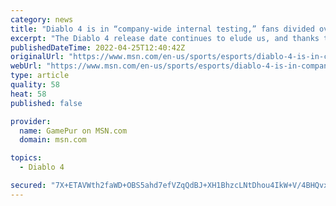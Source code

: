 ```yaml
---
category: news
title: "Diablo 4 is in “company-wide internal testing,” fans divided over potential release date"
excerpt: "The Diablo 4 release date continues to elude us, and thanks to a new tidbit of information from Blizzard, fans are once again making fiery predictions about when the dungeon-crawler will finally ..."
publishedDateTime: 2022-04-25T12:40:42Z
originalUrl: "https://www.msn.com/en-us/sports/esports/diablo-4-is-in-company-wide-internal-testing-fans-divided-over-potential-release-date/ar-AAWA0rZ"
webUrl: "https://www.msn.com/en-us/sports/esports/diablo-4-is-in-company-wide-internal-testing-fans-divided-over-potential-release-date/ar-AAWA0rZ"
type: article
quality: 58
heat: 58
published: false

provider:
  name: GamePur on MSN.com
  domain: msn.com

topics:
  - Diablo 4

secured: "7X+ETAVWth2faWD+OBS5ahd7efVZqQdBJ+XH1BhzcLNtDhou4IkW+V/4BHQvx7R+cO7IJDVVuMg9VLgYs+2kEapD+hPwoxNIjIvjgk0OSFDRneaSMvtWh2+VKMau7Ewu7Y1zUZkHiQUa5+vmM9K8LgZ1lW9BiShfq6N1144Erbv5QODx90KvjKALSOeW8xsuX5teY9zcpUPFPEY8BiBRKA81Qh8bQqwVAaNl7bRKS95buEaRHElKV+cGX0GtFg1J04DCl2TWYuNfcFmFamkq76RUwRk1NLRGGROzhIGgGic9GhFjPy5FQmAlViO9iAP8vtPobtuYBktbZeyy38yzyQueNcG35CJsUUJsqk4OIJU=;NlbhAagloPMCtTxXsBeFgg=="
---
```


